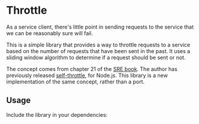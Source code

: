 # Throttle

As a service client, there's little point in sending requests to the service that we can be reasonably sure will fail.

This is a simple library
that provides a way to throttle requests to a service based on the number of requests that have been sent in the past.
It uses a sliding window algorithm to determine if a request should be sent or not.

The concept comes from chapter 21 of the [SRE book](https://sre.google/sre-book/handling-overload/).
The author has previously released [self-throttle](https://www.npmjs.com/package/self-throttle), for Node.js.
This library is a new implementation of the same concept, rather than a port.

## Usage

Include the library in your dependencies:

<!-- [[[cog
result = sp.run(
    ["./gradlew", "-q", "printVersion"],
    capture_output=True,
    text=True,
    check=True
)
version = result.stdout.strip()
print(f"""```groovy
dependencies {{
    implementation 'eu.aylett.throttle:throttle:{version}'
}}
```""")
]]] -->
<!-- [[[end]]] -->

